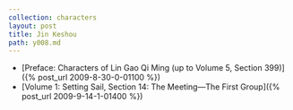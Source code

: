 ```yaml
---
collection: characters
layout: post
title: Jin Keshou
path: y008.md
---
```


- [Preface: Characters of Lin Gao Qi Ming (up to Volume 5, Section 399)]({% post_url 2009-8-30-0-01100 %})
- [Volume 1: Setting Sail, Section 14: The Meeting—The First Group]({% post_url 2009-9-14-1-01400 %})